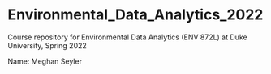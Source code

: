 # Environmental_Data_Analytics_2022

Course repository for Environmental Data Analytics (ENV 872L) at Duke University, Spring 2022

Name: Meghan Seyler